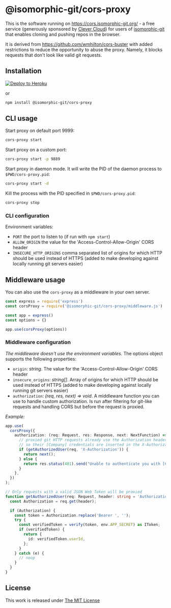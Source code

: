 # @isomorphic-git/cors-proxy

This is the software running on https://cors.isomorphic-git.org/ -
a free service (generously sponsored by [Clever Cloud](https://www.clever-cloud.com/?utm_source=ref&utm_medium=link&utm_campaign=isomorphic-git))
for users of [isomorphic-git](https://isomorphic-git.org) that enables cloning and pushing repos in the browser.

It is derived from https://github.com/wmhilton/cors-buster with added restrictions to reduce the opportunity to abuse the proxy.
Namely, it blocks requests that don't look like valid git requests.

## Installation

[![Deploy to Heroku](https://www.herokucdn.com/deploy/button.png)](https://heroku.com/deploy)

or

```sh
npm install @isomorphic-git/cors-proxy
```

## CLI usage

Start proxy on default port 9999:

```sh
cors-proxy start
```

Start proxy on a custom port:

```sh
cors-proxy start -p 9889
```

Start proxy in daemon mode. It will write the PID of the daemon process to `$PWD/cors-proxy.pid`:

```sh
cors-proxy start -d
```

Kill the process with the PID specified in `$PWD/cors-proxy.pid`:

```sh
cors-proxy stop
```

### CLI configuration

Environment variables:
- `PORT` the port to listen to (if run with `npm start`)
- `ALLOW_ORIGIN` the value for the 'Access-Control-Allow-Origin' CORS header
- `INSECURE_HTTP_ORIGINS` comma separated list of origins for which HTTP should be used instead of HTTPS (added to make developing against locally running git servers easier)


## Middleware usage

You can also use the `cors-proxy` as a middleware in your own server.

```js
const express = require('express')
const corsProxy = require('@isomorphic-git/cors-proxy/middleware.js')

const app = express()
const options = {}

app.use(corsProxy(options))

```

### Middleware configuration

*The middleware doesn't use the environment variables.* The options object supports the following properties:

- `origin`: _string_. The value for the 'Access-Control-Allow-Origin' CORS header
- `insecure_origins`: _string[]_. Array of origins for which HTTP should be used instead of HTTPS (added to make developing against locally running git servers easier)
- `authorization`: _(req, res, next) => void_. A middleware function you can use to handle custom authorization. Is run after filtering for git-like requests and handling CORS but before the request is proxied.

_Example:_
```ts
app.use(
  corsProxy({
    authorization: (req: Request, res: Response, next: NextFunction) => {
      // proxied git HTTP requests already use the Authorization header for git credentials,
      // so their [Company] credentials are inserted in the X-Authorization header instead.
      if (getAuthorizedUser(req, 'X-Authorization')) {
        return next();
      } else {
        return res.status(401).send("Unable to authenticate you with [Company]'s git proxy");
      }
    },
  })
);

// Only requests with a valid JSON Web Token will be proxied
function getAuthorizedUser(req: Request, header: string = 'Authorization') {
  const Authorization = req.get(header);

  if (Authorization) {
    const token = Authorization.replace('Bearer ', '');
    try {
      const verifiedToken = verify(token, env.APP_SECRET) as IToken;
      if (verifiedToken) {
        return {
          id: verifiedToken.userId,
        };
      }
    } catch (e) {
      // noop
    }
  }
}
```

## License

This work is released under [The MIT License](https://opensource.org/licenses/MIT)
